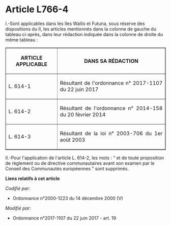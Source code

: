 # Article L766-4

I.-Sont applicables dans les îles Wallis et Futuna, sous réserve des dispositions du II, les articles mentionnés dans la
colonne de gauche du tableau ci-après, dans leur rédaction indiquée dans la colonne de droite du même tableau :

<table border="1">
  <tbody>
    <tr>
      <th>

ARTICLE APPLICABLE</th>
      <th>

DANS SA RÉDACTION</th>
    </tr>
    <tr>
      <td align="justify">

L. 614-1</td>
      <td align="justify">

Résultant de l'ordonnance n° 2017-1107 du 22 juin 2017</td>
    </tr>
    <tr>
      <td align="justify">

L. 614-2</td>
      <td align="justify">

Résultant de l'ordonnance n° 2014-158 du 20 février 2014</td>
    </tr>
    <tr>
      <td align="justify">

L. 614-3</td>
      <td align="justify">

Résultant de la loi n° 2003-706 du 1er août 2003</td>
    </tr>
  </tbody>
</table>

II.-Pour l'application de l'article L. 614-2, les mots : “ et de toute proposition de règlement ou de directive
communautaires avant son examen par le Conseil des Communautés européennes ” sont supprimés.

**Liens relatifs à cet article**

_Codifié par_:

  - Ordonnance n°2000-1223 du 14 décembre 2000 (V)

_Modifié par_:

  - Ordonnance n°2017-1107 du 22 juin 2017 - art. 19
